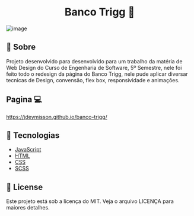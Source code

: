<h1 align="center" > Banco Trigg 💸</h1>

![image](https://user-images.githubusercontent.com/68932001/159818845-2cf09f17-f174-4165-a358-63f64624a91d.png)

## 📕 Sobre

Projeto desenvolvido para desenvolvido para um trabalho da matéria de Web Design do Curso de Engenharia de Software, 5º Semestre, nele foi feito todo o redesign da página do Banco Trigg, nele pude aplicar diversar tecnicas de Design, convensão, flex box, responsividade e animações.

## Pagina 💻
https://jdeymisson.github.io/banco-trigg/

## 🔨 Tecnologias
- [JavaScript](https://#)
- [HTML](https://reactnative.dev)
- [CSS](https://#)
- [SCSS](https://sass-lang.com/)

## 📜 License

Este projeto está sob a licença do MIT. Veja o arquivo LICENÇA para maiores detalhes.
